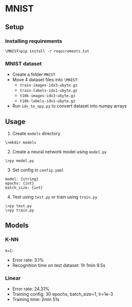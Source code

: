 # MNIST

## Setup

### Installing requirements
```
\MNIST>pip install -r requirements.txt
```

### MNIST dataset
- Create a folder `MNIST`
- Move 4 dataset files into `\MNIST`:
	- `train-images-idx3-ubyte.gz`
	- `train-labels-idx1-ubyte.gz`
	- `t10k-images-idx3-ubyte.gz`
	- `t10k-labels-idx1-ubyte.gz`
- Run `idx_to_npy.py` to convert dataset into numpy arrays

## Usage

1) Create `models` directory
```
\>mkdir models
```
2) Create a neural network model using `model.py`
```
\>py model.py
```
3) Set config in `config.yaml`
```
model: {string}
epochs: {int}
batch_size: {int}
```
4) Test using `test.py` or train using `train.py`
```
\>py test.py
\>py train.py
```

## Models

### K-NN
`k=1`:
- Error rate: 3.1%
- Recognition time on test dataset: 1h 1min 9.5s

### Linear
- Error rate: 24.31%
- Training config: 30 epochs, batch_size=1, lr=1e-3
- Training time: 2min 51s
